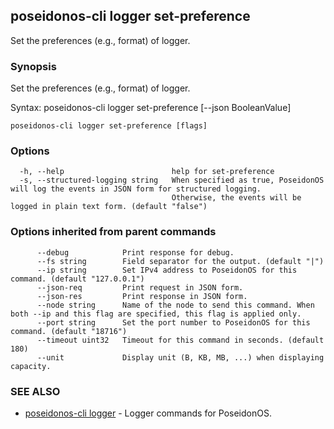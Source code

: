 ## poseidonos-cli logger set-preference

Set the preferences (e.g., format) of logger.

### Synopsis


Set the preferences (e.g., format) of logger.

Syntax:
	poseidonos-cli logger set-preference [--json BooleanValue]
          

```
poseidonos-cli logger set-preference [flags]
```

### Options

```
  -h, --help                        help for set-preference
  -s, --structured-logging string   When specified as true, PoseidonOS will log the events in JSON form for structured logging.
                                    Otherwise, the events will be logged in plain text form. (default "false")
```

### Options inherited from parent commands

```
      --debug            Print response for debug.
      --fs string        Field separator for the output. (default "|")
      --ip string        Set IPv4 address to PoseidonOS for this command. (default "127.0.0.1")
      --json-req         Print request in JSON form.
      --json-res         Print response in JSON form.
      --node string      Name of the node to send this command. When both --ip and this flag are specified, this flag is applied only.
      --port string      Set the port number to PoseidonOS for this command. (default "18716")
      --timeout uint32   Timeout for this command in seconds. (default 180)
      --unit             Display unit (B, KB, MB, ...) when displaying capacity.
```

### SEE ALSO

* [poseidonos-cli logger](poseidonos-cli_logger.md)	 - Logger commands for PoseidonOS.

